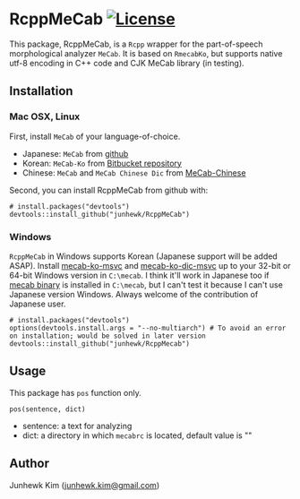 # RcppMeCab [![License](http://img.shields.io/badge/license-GPL%20%28%3E=%202%29-brightgreen.svg?style=flat)](http://www.gnu.org/licenses/gpl-2.0.html)

This package, RcppMeCab, is a `Rcpp` wrapper for the part-of-speech morphological analyzer `MeCab`. It is based on `RmecabKo`, but supports native utf-8 encoding in C++ code and CJK MeCab library (in testing).

## Installation

### Mac OSX, Linux

First, install `MeCab` of your language-of-choice.

+ Japanese: `MeCab` from [github](http://taku910.github.io/mecab/)
+ Korean: `MeCab-Ko` from [Bitbucket repository](https://bitbucket.org/eunjeon/mecab-ko)
+ Chinese: `MeCab` and `MeCab Chinese Dic` from [MeCab-Chinese](http://www.52nlp.cn/%E7%94%A8mecab%E6%89%93%E9%80%A0%E4%B8%80%E5%A5%97%E5%AE%9E%E7%94%A8%E7%9A%84%E4%B8%AD%E6%96%87%E5%88%86%E8%AF%8D%E7%B3%BB%E7%BB%9F%E4%B8%89%EF%BC%9Amecab-chinese)

Second, you can install RcppMeCab from github with:

```
# install.packages("devtools")
devtools::install_github("junhewk/RcppMeCab")
```

### Windows

`RcppMeCab` in Windows supports Korean (Japanese support will be added ASAP). Install [mecab-ko-msvc](https://github.com/Pusnow/mecab-ko-msvc) and [mecab-ko-dic-msvc](https://github.com/Pusnow/mecab-ko-dic-msvc) up to your 32-bit or 64-bit Windows version in `C:\mecab`. I think it'll work in Japanese too if [mecab binary](https://drive.google.com/uc?export=download&id=0B4y35FiV1wh7WElGUGt6ejlpVXc) is installed in `C:\mecab`, but I can't test it because I can't use Japanese version Windows. Always welcome of the contribution of Japanese user.

```
# install.packages("devtools")
options(devtools.install.args = "--no-multiarch") # To avoid an error on installation; would be solved in later version
devtools::install_github("junhewk/RcppMecab")
```

## Usage

This package has `pos` function only.

```
pos(sentence, dict)
```

+ sentence: a text for analyzing
+ dict: a directory in which `mecabrc` is located, default value is ""

## Author

Junhewk Kim (junhewk.kim@gmail.com)

